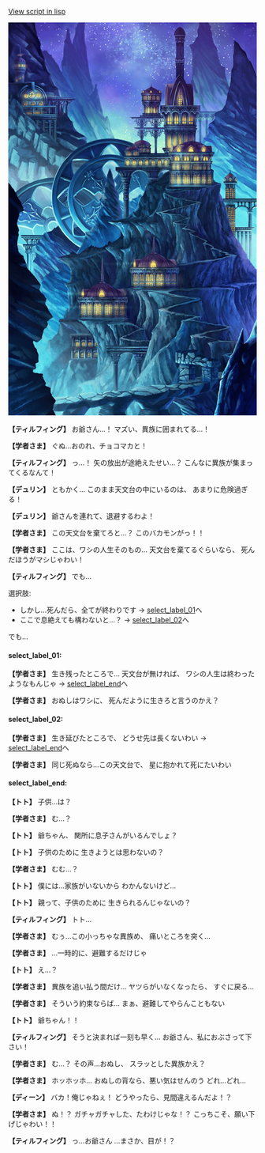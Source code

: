 [View script in lisp](../scripts/1441003.txt)

![004_observatory.png](../images/backgrounds/004_observatory.png)

**【ティルフィング】**
お爺さん…！
マズい、異族に囲まれてる…！

**【学者さま】**
ぐぬ…おのれ、チョコマカと！

**【ティルフィング】**
っ…！
矢の放出が途絶えたせい…？
こんなに異族が集まってくるなんて！

**【デュリン】**
ともかく…
このまま天文台の中にいるのは、
あまりに危険過ぎる！

**【デュリン】**
爺さんを連れて、退避するわよ！

**【学者さま】**
この天文台を棄てろと…？
このバカモンがっ！！

**【学者さま】**
ここは、ワシの人生そのもの…
天文台を棄てるぐらいなら、
死んだほうがマシじゃわい！

**【ティルフィング】**
でも…

選択肢:
- しかし…死んだら、全てが終わりです → [select_label_01](#select_label_01)へ
- ここで息絶えても構わないと…？ → [select_label_02](#select_label_02)へ

でも…

#### select_label_01:

**【学者さま】**
生き残ったところで…
天文台が無ければ、
ワシの人生は終わったようなもんじゃ
 → [select_label_end](#select_label_end)へ

**【学者さま】**
おぬしはワシに、
死んだように生きろと言うのかえ？

#### select_label_02:

**【学者さま】**
生き延びたところで、
どうせ先は長くないわい
 → [select_label_end](#select_label_end)へ

**【学者さま】**
同じ死ぬなら…この天文台で、
星に抱かれて死にたいわい

#### select_label_end:

**【トト】**
子供…は？

**【学者さま】**
む…？

**【トト】**
爺ちゃん、
関所に息子さんがいるんでしょ？

**【トト】**
子供のために
生きようとは思わないの？

**【学者さま】**
むむ…？

**【トト】**
僕には…家族がいないから
わかんないけど…

**【トト】**
親って、子供のために
生きられるんじゃないの？

**【ティルフィング】**
トト…

**【学者さま】**
むぅ…この小っちゃな異族め、
痛いところを突く…

**【学者さま】**
…一時的に、避難するだけじゃ

**【トト】**
え…？

**【学者さま】**
異族を追い払う間だけ…
ヤツらがいなくなったら、
すぐに戻る…

**【学者さま】**
そういう約束ならば…
まぁ、避難してやらんこともない

**【トト】**
爺ちゃん！！

**【ティルフィング】**
そうと決まれば一刻も早く…
お爺さん、私におぶさって下さい！

**【学者さま】**
む…？
その声…おぬし、
スラッとした異族かえ？

**【学者さま】**
ホッホッホ…
おぬしの背なら、悪い気はせんのう
どれ…どれ…

**【ディーン】**
バカ！俺じゃねぇ！
どうやったら、見間違えるんだよ！？

**【学者さま】**
ぬ！？
ガチャガチャした、たわけじゃな！？
こっちこそ、願い下げじゃわい！！

**【ティルフィング】**
っ…お爺さん
…まさか、目が！？